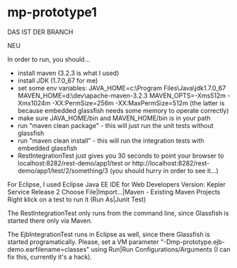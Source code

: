 mp-prototype1
=============

DAS IST DER BRANCH

NEU

In order to run, you should...
* install maven (3.2.3 is what I used)
* install JDK (1.7.0_67 for me)
* set some env variables:
JAVA_HOME=c:\Program Files\Java\jdk1.7.0_67
MAVEN_HOME=d:\dev\apache-maven-3.2.3
MAVEN_OPTS=-Xms512m -Xmx1024m -XX:PermSize=256m -XX:MaxPermSize=512m
(the latter is because embedded glassfish needs some memory to operate correctly)
* make sure JAVA_HOME/bin and MAVEN_HOME/bin is in your path
* run "maven clean package" - this will just run the unit tests without glassfish
* run "maven clean install" - this will run the integration tests with embedded glassfish
* RestIntegrationTest just gives you 30 seconds to point your browser to
localhost:8282/rest-demo/app1/test or
http://localhost:8282/rest-demo/app1/test/2/something/3
(you should hurry in order to see it...) 

For Eclipse, I used Eclipse Java EE IDE for Web Developers Version: Kepler Service Release 2
Choose File|Import...|Maven - Existing Maven Projects
Right klick on a test to run it (Run As|Junit Test)

The RestIntegrationTest only runs from the command line, since Glassfish is started there only 
via Maven. 

The EjbIntegrationTest runs in Eclipse as well, since there Glassfish is started programatically.
Please, set a VM parameter "-Dmp-prototype.ejb-demo.earfilename=classes" using Run|Run 
Configurations/Arguments (I can fix this, currently it's a hack).